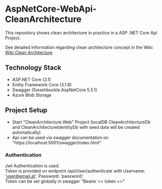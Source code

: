 # AspNetCore-WebApi-CleanArchitecture  

This repository shows clean architecture in practice in a ASP .NET Core Api Project.  

See detailed Information regarding clean architecture concept in the Wiki:  
[Wiki Clean Architecture](https://github.com/AndiHahn/AspNetCore-WebApi-CleanArchitecture/wiki)  

## Technology Stack  
- ASP.NET Core (3.1)  
- Entity Framework Core (3.1.8)  
- Swagger (Swashbuckle.AspNetCore 5.5.1)  
- Azure Blob Storage  

## Project Setup
- Start "CleanArchitecture.Web" Project (localDB CleanArchitectureDb and CleanArchitectureIdentityDb with seed data will be created automatically)  
- Api can be used via swagger documentation on "https://localhost:5001/swagger/index.html"  

### Authentication  
Jwt Authentication is used.  
Token is provided on endpoint /api/User/authenticate with Username: 'user@email.at', Password: 'password'.  
Token can be set globally in swagger "Bearer << token >>"
